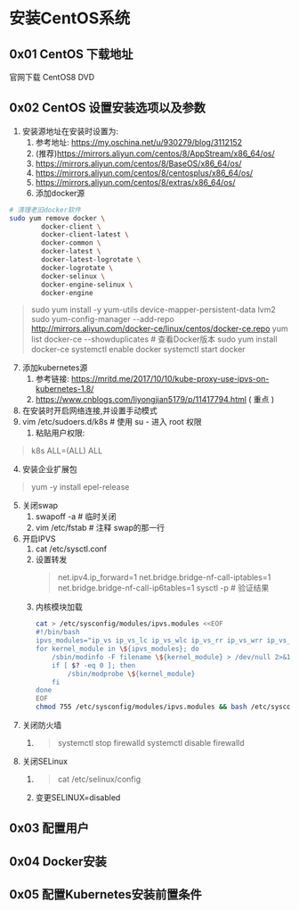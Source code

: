 # 安装CentOS系统

## 0x01 CentOS 下载地址
官网下载 CentOS8 DVD

## 0x02 CentOS 设置安装选项以及参数
1. 安装源地址在安装时设置为: 
   1. 参考地址: https://my.oschina.net/u/930279/blog/3112152
   2. (推荐)https://mirrors.aliyun.com/centos/8/AppStream/x86_64/os/
   3. https://mirrors.aliyun.com/centos/8/BaseOS/x86_64/os/
   4. https://mirrors.aliyun.com/centos/8/centosplus/x86_64/os/
   5. https://mirrors.aliyun.com/centos/8/extras/x86_64/os/
   6. 添加docker源
```sh
# 清理老旧docker软件
sudo yum remove docker \
        docker-client \
        docker-client-latest \
        docker-common \
        docker-latest \
        docker-latest-logrotate \
        docker-logrotate \
        docker-selinux \
        docker-engine-selinux \
        docker-engine
```
> sudo yum install -y yum-utils device-mapper-persistent-data lvm2
> sudo yum-config-manager --add-repo http://mirrors.aliyun.com/docker-ce/linux/centos/docker-ce.repo
> yum list docker-ce --showduplicates  # 查看Docker版本
> sudo yum install docker-ce
> systemctl enable docker
> systemctl start docker
   7. 添加kubernetes源
      1. 参考链接: https://mritd.me/2017/10/10/kube-proxy-use-ipvs-on-kubernetes-1.8/
      2. https://www.cnblogs.com/liyongjian5179/p/11417794.html ( 重点 )
1. 在安装时开启网络连接,并设置手动模式
2. vim /etc/sudoers.d/k8s   # 使用 su - 进入 root 权限
   1. 粘贴用户权限: 
> k8s    ALL=(ALL)       ALL
4. 安装企业扩展包 
> yum -y install epel-release
5. 关闭swap
   1. swapoff -a # 临时关闭
   2. vim /etc/fstab # 注释 swap的那一行
6. 开启IPVS
   1. cat /etc/sysctl.conf
   2. 设置转发
      > net.ipv4.ip_forward=1
      > net.bridge.bridge-nf-call-iptables=1
      > net.bridge.bridge-nf-call-ip6tables=1
      > sysctl -p # 验证结果 
   3. 内核模块加载
        ```sh
        cat > /etc/sysconfig/modules/ipvs.modules <<EOF
        #!/bin/bash
        ipvs_modules="ip_vs ip_vs_lc ip_vs_wlc ip_vs_rr ip_vs_wrr ip_vs_lblc ip_vs_lblcr ip_vs_dh ip_vs_sh ip_vs_fo ip_vs_nq ip_vs_sed ip_vs_ftp nf_conntrack_ipv4"
        for kernel_module in \${ipvs_modules}; do
            /sbin/modinfo -F filename \${kernel_module} > /dev/null 2>&1
            if [ $? -eq 0 ]; then
                /sbin/modprobe \${kernel_module}
            fi
        done
        EOF
        chmod 755 /etc/sysconfig/modules/ipvs.modules && bash /etc/sysconfig/modules/ipvs.modules && lsmod | grep ip_vs
        ``` 
7. 关闭防火墙
   1. > systemctl stop firewalld
      > systemctl disable firewalld
8. 关闭SELinux
   1. > cat /etc/selinux/config
   2. 变更SELINUX=disabled

## 0x03 配置用户

## 0x04 Docker安装

## 0x05 配置Kubernetes安装前置条件

